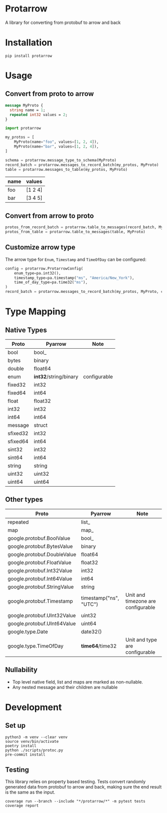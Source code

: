 # Protarrow

A library for converting from protobuf to arrow and back 

# Installation

```shell
pip install protarrow
```

# Usage

## Convert from proto to arrow

```protobuf
message MyProto {
  string name = 1;
  repeated int32 values = 2;
}
```

```python
import protarrow

my_protos = [
    MyProto(name="foo", values=[1, 2, 4]),
    MyProto(name="bar", values=[1, 2, 4]),
]

schema = protarrow.message_type_to_schema(MyProto)
record_batch = protarrow.messages_to_record_batch(my_protos, MyProto)
table = protarrow.messages_to_table(my_protos, MyProto)
```

| name   | values   |
|:-------|:---------|
| foo    | [1 2 4]  |
| bar    | [3 4 5]  |


## Convert from arrow to proto

```python
protos_from_record_batch = protarrow.table_to_messages(record_batch, MyProto)
protos_from_table = protarrow.table_to_messages(table, MyProto)
```

## Customize arrow type

The arrow type for `Enum`, `Timestamp` and `TimeOfDay` can be configured:

```python
config = protarrow.ProtarrowConfig(
    enum_type=pa.int32(),
    timestamp_type=pa.timestamp("ms", "America/New_York"),
    time_of_day_type=pa.time32("ms"),
)
record_batch = protarrow.messages_to_record_batch(my_protos, MyProto, config)
```

# Type Mapping

## Native Types

| Proto    | Pyarrow                 | Note         |
|----------|-------------------------|--------------|
| bool     | bool_                   |              |
| bytes    | binary                  |              |
| double   | float64                 |              |
| enum     | **int32**/string/binary | configurable |
| fixed32  | int32                   |              |
| fixed64  | int64                   |              |
| float    | float32                 |              |
| int32    | int32                   |              |
| int64    | int64                   |              |
| message  | struct                  |              |
| sfixed32 | int32                   |              |
| sfixed64 | int64                   |              |
| sint32   | int32                   |              |
| sint64   | int64                   |              |
| string   | string                  |              |
| uint32   | uint32                  |              |
| uint64   | uint64                  |              |

## Other types


| Proto                       | Pyarrow                | Note                               |
|-----------------------------|------------------------|------------------------------------|
| repeated                    | list_                  |                                    |
| map                         | map_                   |                                    |
| google.protobuf.BoolValue   | bool_                  |                                    |
| google.protobuf.BytesValue  | binary                 |                                    |
| google.protobuf.DoubleValue | float64                |                                    |
| google.protobuf.FloatValue  | float32                |                                    |
| google.protobuf.Int32Value  | int32                  |                                    |
| google.protobuf.Int64Value  | int64                  |                                    |
| google.protobuf.StringValue | string                 |                                    |
| google.protobuf.Timestamp   | timestamp("ns", "UTC") | Unit and timezone are configurable |
| google.protobuf.UInt32Value | uint32                 |                                    |
| google.protobuf.UInt64Value | uint64                 |                                    |
| google.type.Date            | date32()               |                                    |
| google.type.TimeOfDay       | **time64**/time32      | Unit and type are configurable     |

## Nullability

* Top level native field, list and maps are marked as non-nullable.
* Any nested message and their children are nullable

# Development

## Set up

```shell
python3 -m venv --clear venv
source venv/bin/activate
poetry install
python ./scripts/protoc.py
pre-commit install
```

## Testing

This library relies on property based testing. 
Tests convert randomly generated data from protobuf to arrow and back, making sure the end result is the same as the input.

```shell
coverage run --branch --include "*/protarrow/*" -m pytest tests
coverage report
```
